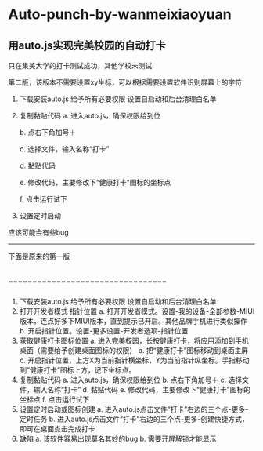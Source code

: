# Auto-punch-by-wanmeixiaoyuan
## 用auto.js实现完美校园的自动打卡

只在集美大学的打卡测试成功，其他学校未测试

第二版，该版本不需要设置xy坐标，可以根据需要设置软件识别屏幕上的字符

1. 下载安装auto.js 给予所有必要权限 设置自启动和后台清理白名单
2. 复制黏贴代码
	a. 进入auto.js，确保权限给到位
	
	b. 点右下角加号＋
	
	c. 选择文件，输入名称“打卡”
	
	d. 黏贴代码
	
	e. 修改代码，主要修改下“健康打卡”图标的坐标点
	
	f. 点击运行试下	
3. 设置定时启动


应该可能会有些bug

-------------------------
下面是原来的第一版
## ---------------------------------
1. 下载安装auto.js 给予所有必要权限 设置自启动和后台清理白名单
2. 打开开发者模式 指针位置
	a. 打开开发者模式。设置-我的设备-全部参数-MIUI版本，连点好多下MIUI版本，直到提示已开启。其他品牌手机进行类似操作
	b. 开启指针位置。设置-更多设置-开发者选项-指针位置
3. 获取健康打卡图标位置
	a. 进入完美校园，长按健康打卡，将应用添加到手机桌面（需要给予创建桌面图标的权限）
	b. 把“健康打卡”图标移动到桌面主屏	
	c. 开启指针位置，上方X为当前指针横坐标，Y为当前指针纵坐标。手指移动到“健康打卡”图标上方，记下坐标点。
4. 复制黏贴代码
	a. 进入auto.js，确保权限给到位
	b. 点右下角加号＋
	c. 选择文件，输入名称“打卡”
	d. 黏贴代码
	e. 修改代码，主要修改下“健康打卡”图标的坐标点
	f. 点击运行试下		
5. 设置定时启动或图标创建
	a. 进入auto.js点击文件“打卡”右边的三个点-更多-定时任务
	b. 进入auto.js点击文件“打卡”右边的三个点-更多-创建快捷方式，即可在桌面点击完成打卡
6. 缺陷
	a. 该软件容易出现莫名其妙的bug
	b. 需要开屏解锁才能显示
